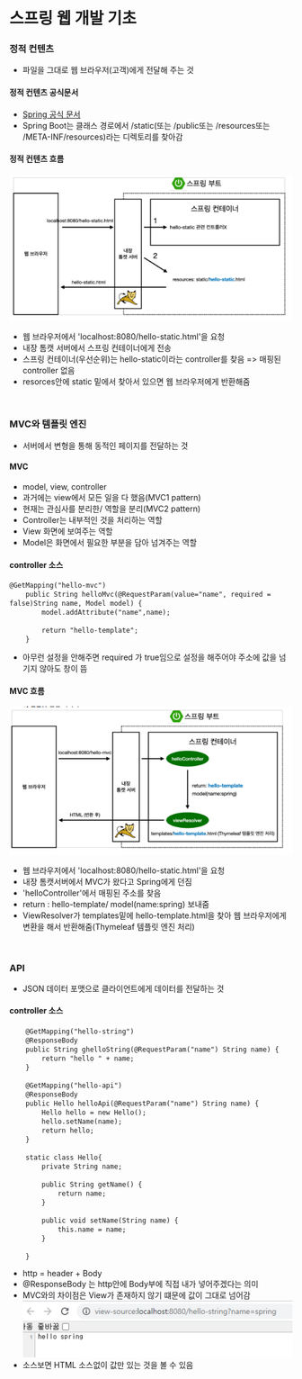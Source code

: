 # 스프링 웹 개발 기초

### 정적 컨텐츠
+ 파일을 그대로 웹 브라우저(고객)에게 전달해 주는 것

#### 정적 컨텐츠 공식문서
+ [Spring 공식 문서](https://docs.spring.io/spring-boot/docs/2.3.1.RELEASE/reference/html/spring-bootfeatures.html#boot-features-spring-mvc-static-content)
+ Spring Boot는 클래스 경로에서 /static(또는 /public또는 /resources또는 /META-INF/resources)라는 디렉토리를 찾아감

#### 정적 컨텐츠 흐름
![정적 컨텐츠](정적컨텐츠.PNG)
+ 웹 브라우저에서 'localhost:8080/hello-static.html'을 요청
+ 내장 톰캣 서버에서 스프링 컨테이너에게 전송
+ 스프링 컨테이너(우선순위)는 hello-static이라는 controller를 찾음 => 매핑된 controller 없음
+ resorces안에 static 밑에서 찾아서 있으면 웹 브라우저에게 반환해줌
<br/>


### MVC와 템플릿 엔진
+ 서버에서 변형을 통해 동적인 페이지를 전달하는 것

#### MVC
+ model, view, controller
+ 과거에는 view에서 모든 일을 다 했음(MVC1 pattern)
+ 현재는 관심사를 분리한/ 역할을 분리(MVC2 pattern)
+ Controller는 내부적인 것을 처리하는 역할
+ View 화면에 보여주는 역할
+ Model은 화면에서 필요한 부분을 담아 넘겨주는 역할

#### controller 소스
~~~
@GetMapping("hello-mvc")
	public String helloMvc(@RequestParam(value="name", required = false)String name, Model model) {
		model.addAttribute("name",name);
		
		return "hello-template";
	}
~~~
+ 아무런 설정을 안해주면 required 가 true임으로 설정을 해주어야 주소에 값을 넘기지 않아도 창이 뜸

#### MVC 흐름
![MVC](MVC.PNG)
+ 웹 브라우저에서 'localhost:8080/hello-static.html'을 요청
+ 내장 톰캣서버에서 MVC가 왔다고 Spring에게 던짐
+ 'helloController'에서 매핑된 주소를 찾음
+ return : hello-template/ model(name:spring) 보내줌
+ ViewResolver가 templates밑에 hello-template.html을 찾아 웹 브라우저에게 변환을 해서 반환해줌(Thymeleaf 템플릿 엔진 처리)
<br/>


### API
+ JSON 데이터 포맷으로 클라이언트에게 데이터를 전달하는 것

#### controller 소스
~~~
	@GetMapping("hello-string")
	@ResponseBody
	public String ghelloString(@RequestParam("name") String name) {
		return "hello " + name;
	}

	@GetMapping("hello-api")
	@ResponseBody
	public Hello helloApi(@RequestParam("name") String name) {
		Hello hello = new Hello();
		hello.setName(name);
		return hello;
	}
	
	static class Hello{
		private String name;

		public String getName() {
			return name;
		}

		public void setName(String name) {
			this.name = name;
		}

	}
~~~
+ http = header + Body
+ @ResponseBody 는 http안에 Body부에 직접 내가 넣어주겠다는 의미
+ MVC와의 차이점은 View가 존재하지 않기 떄문에 값이 그대로 넘어감
![API1](API1.PNG)
+ 소스보면 HTML 소스없이 값만 있는 것을 볼 수 있음
